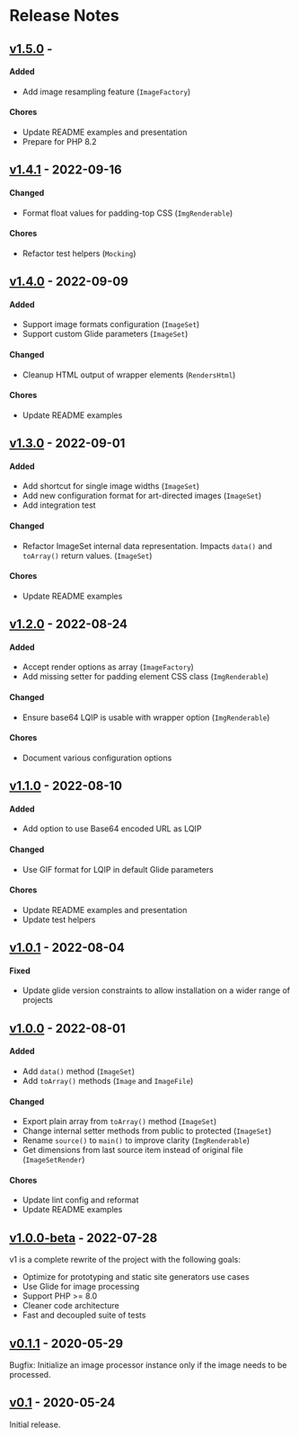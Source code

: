 # Release Notes


## [v1.5.0](https://github.com/pboivin/flou/compare/v1.4.1...v1.5.0) -

#### Added

- Add image resampling feature (`ImageFactory`)

#### Chores

- Update README examples and presentation
- Prepare for PHP 8.2


## [v1.4.1](https://github.com/pboivin/flou/compare/v1.4.0...v1.4.1) - 2022-09-16

#### Changed

- Format float values for padding-top CSS (`ImgRenderable`)

#### Chores

- Refactor test helpers (`Mocking`)


## [v1.4.0](https://github.com/pboivin/flou/compare/v1.3.0...v1.4.0) - 2022-09-09

#### Added

- Support image formats configuration (`ImageSet`)
- Support custom Glide parameters (`ImageSet`)

#### Changed

- Cleanup HTML output of wrapper elements (`RendersHtml`)

#### Chores

- Update README examples


## [v1.3.0](https://github.com/pboivin/flou/compare/v1.2.0...v1.3.0) - 2022-09-01

#### Added

- Add shortcut for single image widths (`ImageSet`)
- Add new configuration format for art-directed images (`ImageSet`)
- Add integration test

#### Changed

- Refactor ImageSet internal data representation. Impacts `data()` and `toArray()` return values. (`ImageSet`)

#### Chores

- Update README examples


## [v1.2.0](https://github.com/pboivin/flou/compare/v1.1.0...v1.2.0) - 2022-08-24

#### Added

- Accept render options as array (`ImageFactory`)
- Add missing setter for padding element CSS class (`ImgRenderable`)

#### Changed

- Ensure base64 LQIP is usable with wrapper option (`ImgRenderable`)

#### Chores

- Document various configuration options


## [v1.1.0](https://github.com/pboivin/flou/compare/v1.0.1...v1.1.0) - 2022-08-10

#### Added

- Add option to use Base64 encoded URL as LQIP

#### Changed

- Use GIF format for LQIP in default Glide parameters

#### Chores

- Update README examples and presentation
- Update test helpers


## [v1.0.1](https://github.com/pboivin/flou/compare/v1.0.0...v1.0.1) - 2022-08-04

#### Fixed

- Update glide version constraints to allow installation on a wider range of projects


## [v1.0.0](https://github.com/pboivin/flou/compare/v1.0.0-beta...v1.0.0) - 2022-08-01

#### Added

- Add `data()` method (`ImageSet`)
- Add `toArray()` methods (`Image` and `ImageFile`)

#### Changed

- Export plain array from `toArray()` method (`ImageSet`)
- Change internal setter methods from public to protected (`ImageSet`)
- Rename `source()` to `main()` to improve clarity (`ImgRenderable`)
- Get dimensions from last source item instead of original file (`ImageSetRender`)

#### Chores

- Update lint config and reformat
- Update README examples


## [v1.0.0-beta](https://github.com/pboivin/flou/compare/v0.1.1...v1.0.0-beta) - 2022-07-28

v1 is a complete rewrite of the project with the following goals:

- Optimize for prototyping and static site generators use cases
- Use Glide for image processing
- Support PHP >= 8.0
- Cleaner code architecture
- Fast and decoupled suite of tests


## [v0.1.1](https://github.com/pboivin/flou/compare/v0.1...v0.1.1) - 2020-05-29

Bugfix: Initialize an image processor instance only if the image needs to be processed.


## [v0.1](https://github.com/pboivin/flou/releases/tag/v0.1) - 2020-05-24

Initial release.
